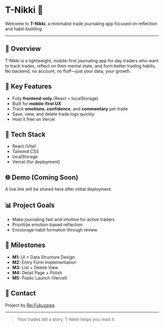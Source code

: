 # T-Nikki 📃

Welcome to **T-Nikki**, a minimalist trade journaling app focused on reflection and habit-building.

---

## 🔄 Overview

T-Nikki is a lightweight, mobile-first journaling app for day traders who want to track trades, reflect on their mental state, and form better trading habits. No backend, no account, no fluff—just your data, your growth.

## 🔧 Key Features

* Fully **frontend-only** (React + localStorage)
* Built for **mobile-first UX**
* Track **emotions**, **confidence**, and **commentary** per trade
* Save, view, and delete trade logs quickly
* Host it free on Vercel

## 🔢 Tech Stack

* React (Vite)
* Tailwind CSS
* localStorage
* Vercel (for deployment)

## 🌐 Demo (Coming Soon)

A live link will be shared here after initial deployment.

## 📊 Project Goals

* Make journaling fast and intuitive for active traders
* Prioritize emotion-based reflection
* Encourage habit formation through review

## 📓 Milestones

* **M1:** UI + Data Structure Design
* **M2:** Entry Form Implementation
* **M3:** List + Delete View
* **M4:** Detail Page + Polish
* **M5:** Public Launch (Vercel)

## 🧰 Contact

Project by [Rei Fukuzawa](https://reifukuzawa.github.io)

---

> Your trades tell a story. T-Nikki helps you read it.
